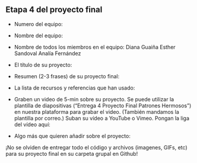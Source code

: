 ## Etapa 4 del proyecto final

- Numero del equipo:
- Nombre del equipo:
- Nombre de todos los miembros en el equipo:
Diana Guaiña
Esther Sandoval
Analía Fernández

- El título de su proyecto:
- Resumen (2-3 frases) de su proyecto final:



- La lista de recursos y referencias que han usado:
- Graben un video de 5-min sobre su proyecto. Se puede utilizar la plantilla de diapositivas (“Entrega 4 Proyecto Final Patrones Hermosos”) en nuestra plataforma para grabar el video. (También mandamos la plantilla por correo.) Suban su vídeo a YouTube o Vimeo. Pongan la liga del vídeo aquí: 
- Algo más que quieren añadir sobre el proyecto:

¡No se olviden de entregar todo el código y archivos (imagenes, GIFs, etc) para su proyecto final en su carpeta grupal en Github!
